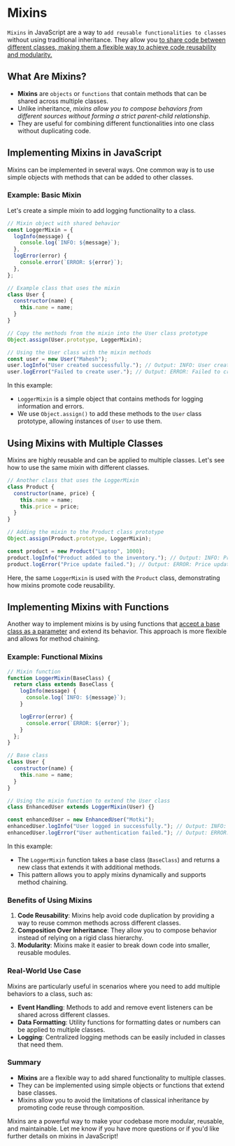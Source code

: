 # Mixins

`Mixins` in JavaScript are a way to `add reusable functionalities to classes` without using traditional inheritance. They allow you <u>to share code between different classes, making them a flexible way to achieve code reusability and modularity.</u>

## What Are Mixins?

- **Mixins** are `objects` or `functions` that contain methods that can be shared across multiple classes.
- Unlike inheritance, <i>mixins allow you to compose behaviors from different sources without forming a strict parent-child relationship</i>.
- They are useful for combining different functionalities into one class without duplicating code.

## Implementing Mixins in JavaScript

Mixins can be implemented in several ways. One common way is to use simple objects with methods that can be added to other classes.

### Example: Basic Mixin

Let's create a simple mixin to add logging functionality to a class.

```javascript
// Mixin object with shared behavior
const LoggerMixin = {
  logInfo(message) {
    console.log(`INFO: ${message}`);
  },
  logError(error) {
    console.error(`ERROR: ${error}`);
  },
};

// Example class that uses the mixin
class User {
  constructor(name) {
    this.name = name;
  }
}

// Copy the methods from the mixin into the User class prototype
Object.assign(User.prototype, LoggerMixin);

// Using the User class with the mixin methods
const user = new User("Mahesh");
user.logInfo("User created successfully."); // Output: INFO: User created successfully.
user.logError("Failed to create user."); // Output: ERROR: Failed to create user.
```

In this example:

- `LoggerMixin` is a simple object that contains methods for logging information and errors.
- We use `Object.assign()` to add these methods to the `User` class prototype, allowing instances of `User` to use them.

## Using Mixins with Multiple Classes

Mixins are highly reusable and can be applied to multiple classes. Let's see how to use the same mixin with different classes.

```javascript
// Another class that uses the LoggerMixin
class Product {
  constructor(name, price) {
    this.name = name;
    this.price = price;
  }
}

// Adding the mixin to the Product class prototype
Object.assign(Product.prototype, LoggerMixin);

const product = new Product("Laptop", 1000);
product.logInfo("Product added to the inventory."); // Output: INFO: Product added to the inventory.
product.logError("Price update failed."); // Output: ERROR: Price update failed.
```

Here, the same `LoggerMixin` is used with the `Product` class, demonstrating how mixins promote code reusability.

## Implementing Mixins with Functions

Another way to implement mixins is by using functions that <u>accept a base class as a parameter</u> and extend its behavior. This approach is more flexible and allows for method chaining.

### Example: Functional Mixins

```javascript
// Mixin function
function LoggerMixin(BaseClass) {
  return class extends BaseClass {
    logInfo(message) {
      console.log(`INFO: ${message}`);
    }

    logError(error) {
      console.error(`ERROR: ${error}`);
    }
  };
}

// Base class
class User {
  constructor(name) {
    this.name = name;
  }
}

// Using the mixin function to extend the User class
class EnhancedUser extends LoggerMixin(User) {}

const enhancedUser = new EnhancedUser("Motki");
enhancedUser.logInfo("User logged in successfully."); // Output: INFO: User logged in successfully.
enhancedUser.logError("User authentication failed."); // Output: ERROR: User authentication failed.
```

In this example:

- The `LoggerMixin` function takes a base class (`BaseClass`) and returns a new class that extends it with additional methods.
- This pattern allows you to apply mixins dynamically and supports method chaining.

### Benefits of Using Mixins

1. **Code Reusability**: Mixins help avoid code duplication by providing a way to reuse common methods across different classes.
2. **Composition Over Inheritance**: They allow you to compose behavior instead of relying on a rigid class hierarchy.
3. **Modularity**: Mixins make it easier to break down code into smaller, reusable modules.

### Real-World Use Case

Mixins are particularly useful in scenarios where you need to add multiple behaviors to a class, such as:

- **Event Handling**: Methods to add and remove event listeners can be shared across different classes.
- **Data Formatting**: Utility functions for formatting dates or numbers can be applied to multiple classes.
- **Logging**: Centralized logging methods can be easily included in classes that need them.

### Summary

- **Mixins** are a flexible way to add shared functionality to multiple classes.
- They can be implemented using simple objects or functions that extend base classes.
- Mixins allow you to avoid the limitations of classical inheritance by promoting code reuse through composition.

Mixins are a powerful way to make your codebase more modular, reusable, and maintainable. Let me know if you have more questions or if you'd like further details on mixins in JavaScript!
